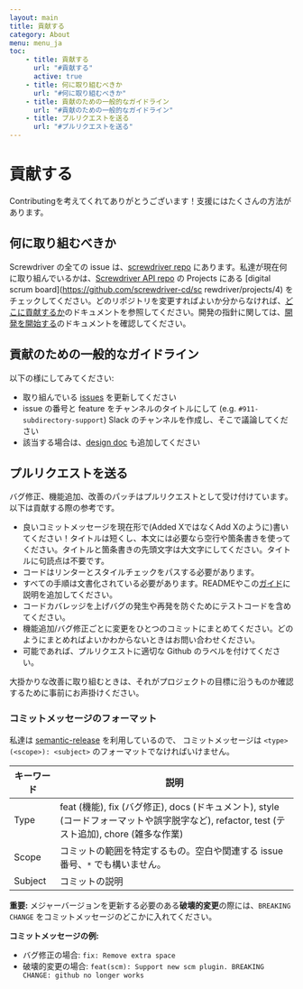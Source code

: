 ```yaml
---
layout: main
title: 貢献する
category: About
menu: menu_ja
toc:
    - title: 貢献する
      url: "#貢献する"
      active: true
    - title: 何に取り組むべきか
      url: "#何に取り組むべきか"
    - title: 貢献のための一般的なガイドライン
      url: "#貢献のための一般的なガイドライン"
    - title: プルリクエストを送る
      url: "#プルリクエストを送る"
---
```

# 貢献する

Contributingを考えてくれてありがとうございます！支援にはたくさんの方法があります。

## 何に取り組むべきか

Screwdriver の全ての issue は、[screwdriver repo][api-issues-url] にあります。私達が現在何に取り組んでいるかは、[Screwdriver API repo][api-repo] の Projects にある [digital scrum board](https://github.com/screwdriver-cd/sc    rewdriver/projects/4) をチェックしてください。どのリポジトリを変更すればよいか分からなければ、[どこに貢献するか](./where-to-contribute)のドキュメントを参照してください。開発の指針に関しては、[開発を開始する](./getting-started-developing)のドキュメントを確認してください。

## 貢献のための一般的なガイドライン

以下の様にしてみてください:
* 取り組んでいる [issues](./issues) を更新してください
* issue の番号と feature をチャンネルのタイトルにして (e.g. `#911-subdirectory-support`) Slack のチャンネルを作成し、そこで議論してください
* 該当する場合は、[design doc](https://github.com/screwdriver-cd/screwdriver/tree/master/design) も追加してください

## プルリクエストを送る

バグ修正、機能追加、改善のパッチはプルリクエストとして受け付けています。以下は貢献する際の参考です。

* 良いコミットメッセージを現在形で(Added XではなくAdd Xのように)書いてください！タイトルは短くし、本文には必要なら空行や箇条書きを使ってください。タイトルと箇条書きの先頭文字は大文字にしてください。タイトルに句読点は不要です。
* コードはリンターとスタイルチェックをパスする必要があります。
* すべての手順は文書化されている必要があります。READMEやこの[ガイド][guide-repo]に説明を追加してください。
* コードカバレッジを上げバグの発生や再発を防ぐためにテストコードを含めてください。
* 機能追加/バグ修正ごとに変更をひとつのコミットにまとめてください。どのようにまとめればよいかわからないときはお問い合わせください。
* 可能であれば、プルリクエストに適切な Github のラベルを付けてください。

大掛かりな改善に取り組むときは、それがプロジェクトの目標に沿うものか確認するために事前にお声掛けください。

### コミットメッセージのフォーマット

私達は [semantic-release](https://www.npmjs.com/package/semantic-release) を利用しているので、 コミットメッセージは `<type>(<scope>): <subject>` のフォーマットでなければいけません。

| キーワード | 説明 |
| ------- | ----------- |
| Type | feat (機能), fix (バグ修正), docs (ドキュメント), style (コードフォーマットや誤字脱字など), refactor, test (テスト追加), chore (雑多な作業)  |
| Scope | コミットの範囲を特定するもの。空白や関連する issue 番号、`*` でも構いません。 |
| Subject | コミットの説明 |

**重要:** メジャーバージョンを更新する必要のある**破壊的変更**の際には、`BREAKING CHANGE` をコミットメッセージのどこかに入れてください。

**コミットメッセージの例:**
* バグ修正の場合: `fix: Remove extra space`
* 破壊的変更の場合: `feat(scm): Support new scm plugin. BREAKING CHANGE: github no longer works`

[api-issues-url]: https://github.com/screwdriver-cd/screwdriver/issues
[api-repo]: https://github.com/screwdriver-cd/screwdriver
[guide-repo]: https://github.com/screwdriver-cd/guide
